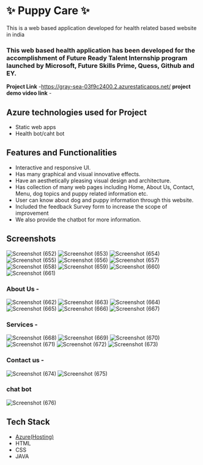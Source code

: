 # ✨  Puppy Care ✨

This is a web based application developed for health related based website in india

### This web based health application has been developed for the accomplishment of Future Ready Talent Internship program launched by Microsoft, Future Skills Prime, Quess, Github and EY.


**Project Link** -https://gray-sea-03f9c2400.2.azurestaticapps.net/
**project demo video link** - 

## Azure technologies used for Project

- Static web apps
- Health bot/caht bot

## Features and Functionalities 

- Interactive and responsive UI.
- Has many graphical and visual innovative effects.
- Have an aesthetically pleasing visual design and architecture.
- Has collection of many web pages including Home, About Us, Contact, Menu, dog topics and puppy related information etc.
- User can know about dog and puppy information through this website.
- Included the feedback Survey form to increase the scope of improvement 
- We also provide the chatbot for more information.

## Screenshots
![Screenshot (652)](https://user-images.githubusercontent.com/117817517/206442543-fc04bb3e-6a7b-4342-b163-9216308494a8.png)
![Screenshot (653)](https://user-images.githubusercontent.com/117817517/206442564-4dae42a9-33c7-4222-beb9-4d53ea15eb47.png)
![Screenshot (654)](https://user-images.githubusercontent.com/117817517/206442572-afc2f772-bc34-41dd-aa9d-f3716ab19bf5.png)
![Screenshot (655)](https://user-images.githubusercontent.com/117817517/206442576-baaa9012-96e9-4c03-bb20-949a224bf33f.png)
![Screenshot (656)](https://user-images.githubusercontent.com/117817517/206442581-c9b30988-a350-4bed-9f4b-c091289ec23d.png)
![Screenshot (657)](https://user-images.githubusercontent.com/117817517/206442585-9c2a44af-0120-46de-96e4-fa14d2c79aca.png)
![Screenshot (658)](https://user-images.githubusercontent.com/117817517/206442588-1deac870-a53d-4a49-ac1d-7d698bc6c3cd.png)
![Screenshot (659)](https://user-images.githubusercontent.com/117817517/206442594-6e6c8036-b513-49db-8523-b4fb9bb98e42.png)
![Screenshot (660)](https://user-images.githubusercontent.com/117817517/206442597-964b7993-e315-4cb7-96fc-311a1007d61d.png)
![Screenshot (661)](https://user-images.githubusercontent.com/117817517/206442605-f3cc96c3-1e04-47bc-88c8-d769ed989aba.png)

### About Us -
![Screenshot (662)](https://user-images.githubusercontent.com/117817517/206442981-057520b7-6ef9-4ca8-ad12-0031ad0d53cc.png)
![Screenshot (663)](https://user-images.githubusercontent.com/117817517/206443013-a02bd999-8e5b-43b1-801f-3d3b3c5a8d81.png)
![Screenshot (664)](https://user-images.githubusercontent.com/117817517/206443023-bfc393fe-2963-45cc-b077-c027583566d0.png)
![Screenshot (665)](https://user-images.githubusercontent.com/117817517/206443134-3bdb5352-00d1-4857-ba35-1e6baac705d7.png)
![Screenshot (666)](https://user-images.githubusercontent.com/117817517/206443168-eda97418-481e-4f1a-a673-87a575436e21.png)
![Screenshot (667)](https://user-images.githubusercontent.com/117817517/206443214-2de3553e-f4ec-404c-bf70-d7147b663429.png)

### Services -

![Screenshot (668)](https://user-images.githubusercontent.com/117817517/206443477-d8b650f7-ab47-4280-862f-13cc3aa47af0.png)
![Screenshot (669)](https://user-images.githubusercontent.com/117817517/206443512-eb96ef3b-afc9-4110-abeb-baf6ce8f70df.png)
![Screenshot (670)](https://user-images.githubusercontent.com/117817517/206443518-da9b1a38-7ef9-476b-9edf-1b3bba404f28.png)
![Screenshot (671)](https://user-images.githubusercontent.com/117817517/206443526-6c505499-9aa3-4562-a618-b7fa061c1daf.png)
![Screenshot (672)](https://user-images.githubusercontent.com/117817517/206443534-d65ec373-c6e1-4962-831c-d57837d566e6.png)
![Screenshot (673)](https://user-images.githubusercontent.com/117817517/206443549-575828f8-9796-4b35-96c8-97c8c0c654cf.png)

### Contact us -
![Screenshot (674)](https://user-images.githubusercontent.com/117817517/206443798-7d7e2e44-68a6-4480-b0a2-712d1384d951.png)
![Screenshot (675)](https://user-images.githubusercontent.com/117817517/206443823-7140f793-aad3-469e-bd41-ee7f8ac531b9.png)


### chat bot
![Screenshot (676)](https://user-images.githubusercontent.com/117817517/206443899-5af5ceda-5d36-4011-8ad5-6c59b5ba629d.png)

## Tech Stack 

- [Azure(Hosting)](https://azure.microsoft.com/en-in/features/azure-portal/)
- HTML
- CSS
- JAVA

